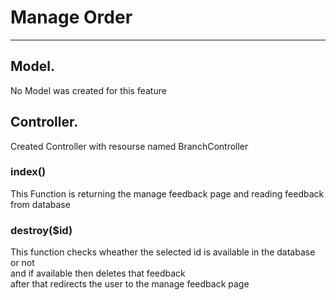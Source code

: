 # Manage Order

---

## Model.

No Model was created for this feature

## Controller.

Created Controller with resourse named BranchController<br>

<h3>index()</h3>
This Function is returning the manage feedback page and reading feedback from database

<h3>destroy($id)</h3>
This function checks wheather the selected id is available in the database or not<br>
and if available then deletes that feedback<br>
after that redirects the user to the manage feedback page
